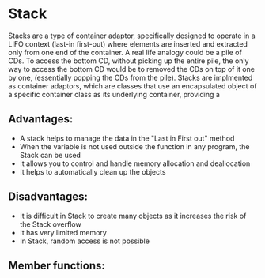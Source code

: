 
# Stack

Stacks are a type of container adaptor, specifically designed to operate in a LIFO context (last-in first-out) where elements are inserted and extracted only from one end of the container. A real life analogy could be a pile of CDs. To access the bottom CD, without picking up the entire pile, the only way to access the bottom CD would be to removed the CDs on top of it one by one, (essentially popping the CDs from the pile). Stacks are implmented as container adaptors, which are classes that use an encapsulated object of a specific container class as its underlying container, providing a 


## Advantages:

- A stack helps to manage the data in the "Last in First out" method
- When the variable is not used outside the function in any program, the Stack can be used
- It allows you to control and handle memory allocation and deallocation
- It helps to automatically clean up the objects

## Disadvantages:

- It is difficult in Stack to create many objects as it increases the risk of the Stack overflow
- It has very limited memory
- In Stack, random access is not possible


## Member functions:


